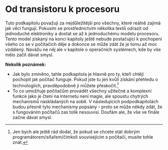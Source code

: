 # Od transistoru k procesoru

Tuto podkapitolu považuji za nejdůležitější pro všechny, které reálně zajímá jak věci fungují. Pokusím se prostřednictvím několika textů odrazit od jednoduché elektroniky a dostat se až k jednoduchému modelu procesoru. Tento model získaný na konci kapitoly ještě nebude postačující k pochopení všeho co se v počítačích děje a dokonce se může zdát že je tomu až moc vzdálený. Navážu ne něj ale v kapitole o operačních systémech, kde by vše mělo začít dávat smysl.

**Nekolik poznámek:**


- Jak bylo zmíněno, tahle podkapitola je hlavně pro ty, kteří chtějí pochopit jak počítač funguje. Pokud jste tu jen kvůli získání přehledu o technologiích, pravděpodobně ji můžete přeskočit.[^1]
- To co umožňuje počítačům provádět všechny užitečné a komplexní funkce jako je čtení na internetu není magie, ale spoustu chytrých mechanismů naskládaných na sobě. V následujících podpodkapitolách budou přesně tyto mechanismy popsány - proto se může někdy zdát, že s fungováním počítačů zas tolik nesouvisí. Doufám ale, že vše ve finále začne dávat smysl. 


[^1]: Jen bych ale ještě rád dodal, že pokud se chcete stát dobrým programátorem/síťařem/čímkoli souvisejícím s počítači, musíte tohle znát. 

